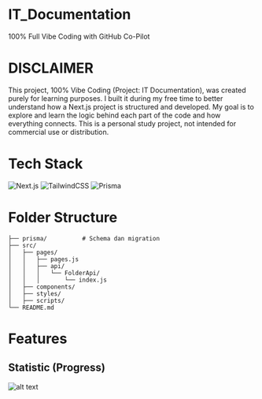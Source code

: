 # IT_Documentation
100% Full Vibe Coding with GitHub Co-Pilot

# DISCLAIMER
This project, 100% Vibe Coding (Project: IT Documentation), was created purely for learning purposes. I built it during my free time to better understand how a Next.js project is structured and developed. My goal is to explore and learn the logic behind each part of the code and how everything connects. This is a personal study project, not intended for commercial use or distribution.

# Tech Stack
![Next.js](https://img.shields.io/badge/next%20js-000000?style=for-the-badge&logo=nextdotjs&logoColor=white)
![TailwindCSS](https://img.shields.io/badge/Tailwind_CSS-38B2AC?style=for-the-badge&logo=tailwind-css&logoColor=white)
![Prisma](https://img.shields.io/badge/Prisma-3982CE?style=for-the-badge&logo=Prisma&logoColor=white)

# Folder Structure
```
├── prisma/          # Schema dan migration
├── src/
│   ├── pages/
│   │   ├── pages.js
│   │   ├── api/
│   │   │   └── FolderApi/
│   │   │       └── index.js
│   ├── components/
│   ├── styles/
│   ├── scripts/
└── README.md
```


# Features
## Statistic (Progress)
![alt text](https://github.com/Finnn16/IT_Documentation/blob/main/Master_Barang.png?raw=true)


